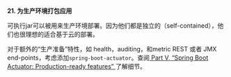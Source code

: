 **21. 为生产环境打包应用**

可执行jar可以被用来生产环境部署。因为他们都是独立的（self-contained），他们也很理想的适合基于云的部署。

对于额外的“生产准备”特性，如 health，auditing，和metric REST 或者 JMX end-points，考虑添加<code>spring-boot-actuator</code>。查阅[ Part V, “Spring Boot Actuator: Production-ready features” ]()了解细节。
